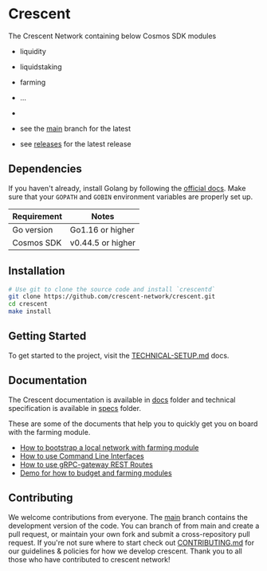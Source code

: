 # Crescent

The Crescent Network containing below Cosmos SDK modules

- liquidity
- liquidstaking
- farming
- ...


- <!-- markdown-link-check-disable -->
- see the [main](https://github.com/crescent-network/crescent/tree/main) branch for the latest 
- see [releases](https://github.com/crescent-network/crescent/releases) for the latest release

## Dependencies

If you haven't already, install Golang by following the [official docs](https://golang.org/doc/install). Make sure that your `GOPATH` and `GOBIN` environment variables are properly set up.

Requirement | Notes
----------- | -----------------
Go version  | Go1.16 or higher
Cosmos SDK  | v0.44.5 or higher

## Installation

```bash
# Use git to clone the source code and install `crescentd`
git clone https://github.com/crescent-network/crescent.git
cd crescent
make install
```

## Getting Started

To get started to the project, visit the [TECHNICAL-SETUP.md](./TECHNICAL-SETUP.md) docs.

## Documentation

The Crescent documentation is available in [docs](./docs) folder and technical specification is available in [specs](https://github.com/crescent-network/crescent/blob/main/x/farming/spec/README.md) folder. 

These are some of the documents that help you to quickly get you on board with the farming module.

- [How to bootstrap a local network with farming module](./docs/Tutorials/localnet)
- [How to use Command Line Interfaces](./docs/How-To/cli)
- [How to use gRPC-gateway REST Routes](./docs/How-To)
- [Demo for how to budget and farming modules](./docs/Tutorials/demo/budget_with_farming.md)

## Contributing

We welcome contributions from everyone. The [main](https://github.com/crescent-network/crescent/tree/main) branch contains the development version of the code. You can branch of from main and create a pull request, or maintain your own fork and submit a cross-repository pull request. If you're not sure where to start check out [CONTRIBUTING.md](./CONTRIBUTING.md) for our guidelines & policies for how we develop crescent. Thank you to all those who have contributed to crescent network!
